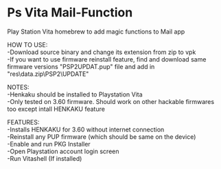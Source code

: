 # Ps Vita Mail-Function
Play Station Vita homebrew to add magic functions to Mail app  
  
HOW TO USE:  
-Download source binary and change its extension from zip to vpk  
-If you want to use firmware reinstall feature, find and download same firmware versions "PSP2UPDAT.pup" file and add in "res\data.zip\PSP2\UPDATE\"  
  
NOTES:   
-Henkaku should be installed to Playstation Vita  
-Only tested on 3.60 firmware. Should work on other hackable firmwares too except intall HENKAKU feature
  
FEATURES:  
 -Installs HENKAKU for 3.60 without internet connection  
 -Reinstall any PUP firmware (which should be same on the device)  
 -Enable and run PKG Installer  
 -Open Playstation account login screen  
 -Run Vitashell (If installed)
